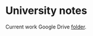 # University notes

Current work Google Drive [folder](https://drive.google.com/drive/folders/1_aF7I7ZdUBsx3ipXAHssdd--xG4YcWNt?usp=sharing).
